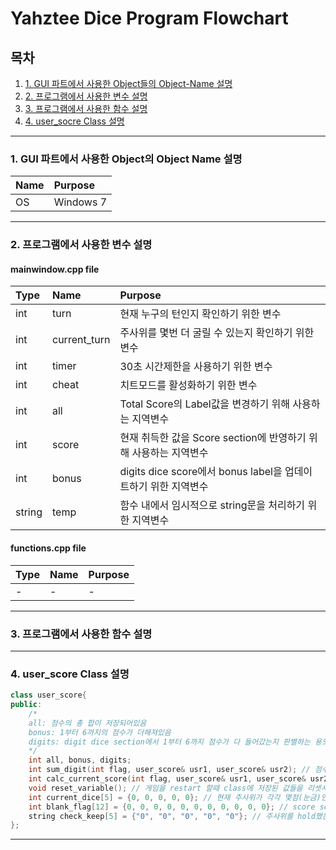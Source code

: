 # Yahztee Dice Program Flowchart

## 목차
1. [1. GUI 파트에서 사용한 Object들의 Object-Name 설명](#1-gui-파트에서-사용한-object들의-object-name-설명)
2. [2. 프로그램에서 사용한 변수 설명](#2-프로그램에서-사용한-변수-설명)
3. [3. 프로그램에서 사용한 함수 설명](#3-프로그램에서-사용한-함수-설명)
4. [4. user_socre Class 설명](#4-user_score-class-설명)

---
### 1. GUI 파트에서 사용한 Object의 Object Name 설명
| Name | Purpose |
|:---|:---|
| OS | Windows 7 |
---
### 2. 프로그램에서 사용한 변수 설명
#### mainwindow.cpp file
| Type | Name | Purpose |
|:---|:---|:---|
| int | turn | 현재 누구의 턴인지 확인하기 위한 변수 |
| int | current_turn | 주사위를 몇번 더 굴릴 수 있는지 확인하기 위한 변수 |
| int | timer | 30초 시간제한을 사용하기 위한 변수 |
| int | cheat | 치트모드를 활성화하기 위한 변수 |
| int | all | Total Score의 Label값을 변경하기 위해 사용하는 지역변수 |
| int | score | 현재 취득한 값을 Score section에 반영하기 위해 사용하는 지역변수 |
| int | bonus | digits dice score에서 bonus label을 업데이트하기 위한 지역변수 |
| string | temp | 함수 내에서 임시적으로 string문을 처리하기 위한 지역변수 |
#### functions.cpp file
| Type | Name | Purpose |
|:---|:---|:---|
| - | - | - |
---
### 3. 프로그램에서 사용한 함수 설명
---
### 4. user_score Class 설명
```c++
class user_score{
public:
    /*
    all: 점수의 총 합이 저장되어있음
    bonus: 1부터 6까지의 점수가 더해져있음
    digits: digit dice section에서 1부터 6까지 점수가 다 들어갔는지 판별하는 용도로 사용됨
    */
    int all, bonus, digits;
    int sum_digit(int flag, user_score& usr1, user_score& usr2); // 점수를 계산해 저장하기 위한 함수
    int calc_current_score(int flag, user_score& usr1, user_score& usr2); // 현재 가지고있는 주사위로 취득할 수 있는 점수가 몇점인지 확인하는 함수
    void reset_variable(); // 게임을 restart 할때 class에 저장된 값들을 리셋시키기 위한 함수
    int current_dice[5] = {0, 0, 0, 0, 0}; // 현재 주사위가 각각 몇점(눈금)인지 저장해두는 배열
    int blank_flag[12] = {0, 0, 0, 0, 0, 0, 0, 0, 0, 0, 0}; // score section에서 점수를 기입해둔 곳은 button이 활성화되지 않게끔 막는 배열
    string check_keep[5] = {"0", "0", "0", "0", "0"}; // 주사위를 hold했는지 여부를 저장해두는 배열
};
``` 
---